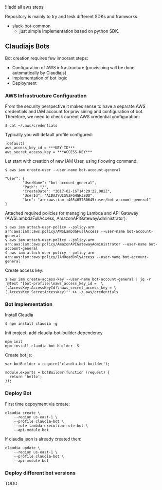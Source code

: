 !!!add all aws steps

Repository is mainly to try and tesk different SDKs and framworks.

- slack-bot-common
    - just simple implementation based on python SDK.

## Claudiajs Bots

Bot creation requires few imporant steps:
- Configuration of AWS infrastructure (provisining will be done automatically by Claudiajs)
- Implementation of bot logic
- Deployment

### AWS Infrastructure Configuration
From the security perspective it makes sense to have a separate AWS credentials and IAM account for provisining and configuration of bot. Therefore, we need to check current AWS credential configuration:
```
$ cat ~/.aws/credentials 
```

Typically you will default profile configured:
```
[default]
aws_access_key_id = ***KEY-ID***
aws_secret_access_key = ***ACCESS-KEY***
```

Let start with creation of new IAM User, using floowing command:
```
$ aws iam create-user --user-name bot-account-general

"User": {
        "UserName": "bot-account-general", 
        "Path": "/", 
        "CreateDate": "2017-02-16T14:29:22.082Z", 
        "UserId": "AIDAJYUISVZFGHGHJSUO", 
        "Arn": "arn:aws:iam::465465780645:user/bot-account-general"
}
```

Attached required policies for managing Lambda and API Gateway (AWSLambdaFullAccess, AmazonAPIGatewayAdministrator):
```
$ aws iam attach-user-policy --policy-arn arn:aws:iam::aws:policy/AWSLambdaFullAccess --user-name bot-account-general
$ aws iam attach-user-policy --policy-arn arn:aws:iam::aws:policy/AmazonAPIGatewayAdministrator --user-name bot-account-general
$ aws iam attach-user-policy --policy-arn arn:aws:iam::aws:policy/IAMReadOnlyAccess --user-name bot-account-general
```

Create access key:
```
$ aws iam create-access-key --user-name bot-account-general | jq -r '@text "[bot-profile]\naws_access_key_id =  \(.AccessKey.AccessKeyId)\naws_secret_access_key = \(.AccessKey.SecretAccessKey)"' >> ~/.aws/credentials
```

### Bot Implementation

Install Claudia
```
$ npm install claudia -g
```

Init project, add claudia-bot-builder dependency
```
npm init
npm install claudia-bot-builder -S
```

Create bot.js:
```
var botBuilder = require('claudia-bot-builder');

module.exports = botBuilder(function (request) {
  return 'hello';
});
```

### Deploy Bot

First time depoyment via create:
```
claudia create \
    --region us-east-1 \
    --profile claudia-bot \
    --role lambda-execution-role-bot \
    --api-module bot
```

If claudia.json is already created then:
```
claudia update \
    --region us-east-1 \
    --profile claudia-bot \
    --api-module bot
```

### Deploy different bot versions

TODO